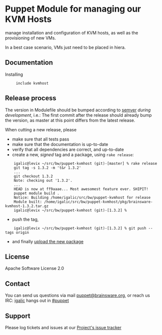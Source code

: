 # Puppet Module for managing our KVM Hosts

manage installation and configuration of KVM hosts, as well as the provisioning of new VMs.

In a best case scenario, VMs just need to be placed in hiera.


## Documentation

Installing 

```puppet
     include kvmhost
```

## Release process

The version in Modulefile should be bumped according to [semver](http://semver.org/) *during development*, i.e.: The first commit after the release should already bump the version, as master at this point differs from the latest release.

When cutting a new release, please

* make sure that all tests pass
* make sure that the documentation is up-to-date
* verify that all dependencies are correct, and up-to-date
* create a new, *signed* tag and a package, using `rake release`:

```
    igalic@levix ~/src/bw/puppet-kvmhost (git)-[master] % rake release
    git tag -s 1.3.2 -m 't&r 1.3.2'
    ...
    git checkout 1.3.2
    Note: checking out '1.3.2'.
    ...
    HEAD is now at ff9aaae... Most awesomest feature ever. SHIPIT!
    puppet module build .
    Notice: Building /home/igalic/src/bw/puppet-kvmhost for release
    Module built: /home/igalic/src/bw/puppet-kvmhost/pkg/brainsware-kvmhost-1.3.2.tar.gz
    igalic@levix ~/src/bw/puppet-kvmhost (git)-[1.3.2] %
```

* push the tag,

```
    igalic@levix ~/src/bw/puppet-kvmhost (git)-[1.3.2] % git push --tags origin
```

* and finally [upload the new package](http://forge.puppetlabs.com/brainsware/kvmhost/upload)

License
-------

Apache Software License 2.0


Contact
-------

You can send us questions via mail [puppet@brainsware.org](puppet@brainsware.org), or reach us IRC: [igalic](https://github.com/igalic) hangs out in [#puppet](irc://freenode.org/#puppet)

Support
-------

Please log tickets and issues at our [Project's issue tracker](https://github.com/Brainsware/puppet-kvmhost/issues)